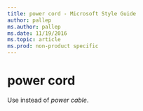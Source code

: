 ```yaml
---
title: power cord - Microsoft Style Guide
author: pallep
ms.author: pallep
ms.date: 11/19/2016
ms.topic: article
ms.prod: non-product specific
---
```


# power cord

Use instead of *power cable*.
